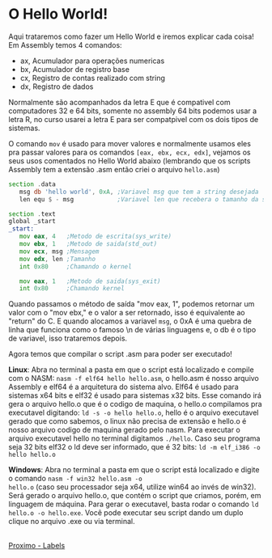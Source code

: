 # O Hello World!

Aqui trataremos como fazer um Hello World e iremos explicar cada coisa! Em Assembly temos 4 comandos:
 
* ax, Acumulador para operações numericas
* bx, Acumulador de registro base
* cx, Registro de contas realizado com string
* dx, Registro de dados

Normalmente são acompanhados da letra E que é compativel com computadores 32 e 64 bits, somente no assembly 64 bits podemos usar a letra R, no curso usarei a letra E para ser compatpivel com os dois tipos de sistemas.

O comando ```mov``` é usado para mover valores e normalmente usamos eles pra passar valores para os comandos ```[eax, ebx, ecx, edx]```, vejamos os seus usos comentados no Hello World abaixo (lembrando que os scripts Assembly tem a extensão .asm então criei o arquivo ```hello.asm```)

 ```asm
section .data
    msg db 'hello world', 0xA, ;Variavel msg que tem a string desejada
    len equ $ - msg            ;Variavel len que recebera o tamanho da string

section .text
global _start
_start:
    mov eax, 4   ;Metodo de escrita(sys_write)
    mov ebx, 1   ;Metodo de saida(std_out)
    mov ecx, msg ;Mensagem
    mov edx, len ;Tamanho
    int 0x80     ;Chamando o kernel

    mov eax, 1   ;Metodo de saida(sys_exit)
    int 0x80     ;Chamando kernel

 ```
 
Quando passamos o método de saída "mov eax, 1", podemos retornar um valor com o "mov ebx," e o valor a ser retornado, isso é equivalente ao "return" do C.
E quando alocamos a variavel `msg`, o 0xA é uma quebra de linha que funciona como o famoso \n de várias linguagens e, o db é o tipo de variavel, isso trataremos depois.

Agora temos que compilar o script .asm para poder ser executado!

**Linux**: Abra no terminal a pasta em que o script está localizado e compile com o NASM: ```nasm -f elf64 hello hello.asm```, o hello.asm é nosso arquivo Assembly e elf64 é a arquitetura do sistema alvo. Elf64 é usado para sistemas x64 bits e elf32 é usado para sistemas x32 bits. Esse comando irá gera o arquivo hello.o que é o codigo de maquina, o hello.o compilamos pra executavel digitando: ```ld -s -o hello hello.o```, hello é o arquivo executavel gerado que como sabemos, o linux não precisa de extensão e hello.o é nosso arquivo codigo de maquina gerado pelo nasm. Para executar o arquivo executavel hello no terminal digitamos ```./hello```. Caso seu programa seja 32 bits elf32 o ld deve ser informado, que é 32 bits: ```ld -m elf_i386 -o hello hello.o```
  
**Windows**: Abra no terminal a pasta em que o script está localizado e digite o comando <code>nasm -f win32 hello.asm -o hello.o</code> (caso seu processador seja x64, utilize win64 ao invés de win32). Será gerado o arquivo hello.o, que contém o script que criamos, porém, em linguagem de máquina. Para gerar o executavel, basta rodar o comando 
<code>ld hello.o -o hello.exe</code>. Você pode executar seu script dando um duplo clique no arquivo .exe ou via terminal.</p>
  
<a href="4-labels.md"><br>Proximo - Labels</a>
